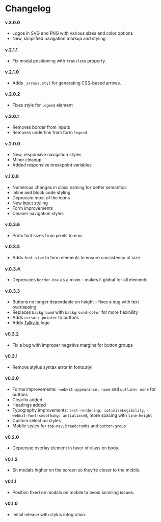# Changelog

#### v.3.0.0
* Logos in SVG and PNG with various sizes and color options
* New, simplified navigation markup and styling

#### v.2.1.1
* Fix modal positioning with `translate` property.

#### v.2.1.0
* Adds `_arrows.styl` for generating CSS-based arrows.

#### v.2.0.2
* Fixes style for `legend` element

#### v.2.0.1
* Removes border from inputs
* Removes underline from form `legend`

#### v.2.0.0
* New, responsive navigation styles
* Minor cleanup
* Added responsive breakpoint variables

#### v.1.0.0
* Numerous changes in class naming for better semantics
* Inline and block code styling
* Deprecate most of the icons
* New input styling
* Form improvements
* Cleaner navigation styles

#### v.0.3.6
* Ports font sizes from pixels to ems

#### v.0.3.5
* Adds `font-size` to form elements to ensure consistency of size

#### v.0.3.4
* Deprecates `border-box` as a mixin - makes it global for all elements

#### v.0.3.3
* Buttons no longer dependable on height - fixes a bug with text overlapping
* Replaces `background` with `background-color` for more flexibility
* Adds `cursor: pointer` to buttons
* Adds [Talky.io](https://talky.io/) logo

#### v0.3.2
* Fix a bug with improper negative margins for button groups

#### v0.3.1
* Remove stylus syntax error in fonts.styl

#### v0.3.0
* Forms improvements: `-webkit-appearance: none` and `outline: none` for buttons
* Clearfix added
* Headings added
* Typography improvements: `text-rendering: optimizeLegibility`, `-webkit-font-smoothing: antialiased`, more spacing with `line-height`
* Custom selection styles
* Mobile styles for `top-nav`, `breadcrumbs` and `button-group`

#### v0.2.0
* Deprecate overlay element in favor of class on body.

#### v0.1.2
* Sit modals higher on the screen so they're closer to the middle.

#### v0.1.1
* Position fixed on modals on mobile to avoid scrolling issues.

#### v0.1.0
* Initial release with stylus integration.
